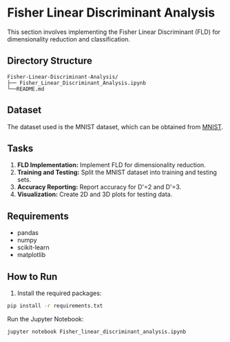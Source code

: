 
# Fisher Linear Discriminant Analysis

This section involves implementing the Fisher Linear Discriminant (FLD) for dimensionality reduction and classification.

## Directory Structure

```
Fisher-Linear-Discriminant-Analysis/
├── Fisher_Linear_Discriminant_Analysis.ipynb
└──README.md
```

## Dataset

The dataset used is the MNIST dataset, which can be obtained from [MNIST](http://yann.lecun.com/exdb/mnist/).

## Tasks

1. **FLD Implementation:** Implement FLD for dimensionality reduction.
2. **Training and Testing:** Split the MNIST dataset into training and testing sets.
3. **Accuracy Reporting:** Report accuracy for D'=2 and D'=3.
4. **Visualization:** Create 2D and 3D plots for testing data.

## Requirements

- pandas
- numpy
- scikit-learn
- matplotlib

## How to Run

1. Install the required packages:
```bash
pip install -r requirements.txt
```
Run the Jupyter Notebook:
```bash
jupyter notebook Fisher_linear_discriminant_analysis.ipynb
```
